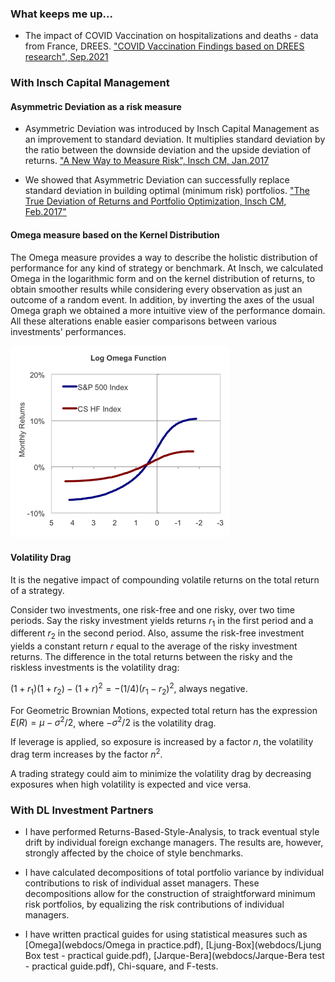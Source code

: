 ### What keeps me up...

- The impact of COVID Vaccination on hospitalizations and deaths - data from France, DREES.
["COVID Vaccination Findings based on DREES research", Sep.2021](webdocs/COVIDVaccinationFindings.pdf)


### With Insch Capital Management

#### Asymmetric Deviation as a risk measure

- Asymmetric Deviation was introduced by Insch Capital Management as an improvement to standard deviation. It multiplies standard deviation by the ratio between the downside deviation and the upside deviation of returns.
["A New Way to Measure Risk", Insch CM, Jan.2017](webdocs/Non-StandardDeviation_17_01.pdf)

- We showed that Asymmetric Deviation can successfully replace standard deviation in building optimal (minimum risk) portfolios. 
["The True Deviation of Returns and Portfolio Optimization, Insch CM, Feb.2017"](webdocs/TDandMinRiskPortfolios17_02.pdf)


#### Omega measure based on the Kernel Distribution

The Omega measure provides a way to describe the holistic distribution of performance for any kind of strategy or benchmark. At Insch, we calculated Omega in the logarithmic form and on the kernel distribution of returns, to obtain smoother results while considering every observation as just an outcome of a random event. In addition, by inverting the axes of the usual Omega graph we obtained a more intuitive view of the performance domain. All these alterations enable easier comparisons between various investments' performances.

<img src="../img/LogOmega.png" width=350px;/>



#### Volatility Drag

It is the negative impact of compounding volatile returns on the total return of a strategy. 

Consider two investments, one risk-free and one risky, over two time periods. Say the risky investment yields returns $r_1$ in the first period and a different $r_2$ in the second period. Also, assume the risk-free investment yields a constant return $r$ equal to the average of the risky investment returns. 
The difference in the total returns between the risky and the riskless investments is the volatility drag: 

$(1+r_1)(1+r_2) - (1+r)^2 = -(1/4)(r_1-r_2)^2$, always negative. 

For Geometric Brownian Motions, expected total return has the
expression $E(R) = \mu - \sigma^2/2$, where $-\sigma^2/2$ is the volatility drag. 

If leverage is applied, so exposure is increased by a factor $n$, the volatility drag term increases by the factor $n^2$. 

A trading strategy could aim to minimize the volatility drag by decreasing exposures when high volatility is expected and vice versa.


### With DL Investment Partners 

- I have performed Returns-Based-Style-Analysis, to track eventual style drift by individual foreign exchange managers. The results are, however, strongly affected by the choice of style benchmarks. 

- I have calculated decompositions of total portfolio variance by individual contributions to risk of individual asset managers. These decompositions allow for the construction of straightforward minimum risk portfolios, by equalizing the risk contributions of individual managers.

- I have written practical guides for using statistical measures such as [Omega](webdocs/Omega in practice.pdf), [Ljung-Box](webdocs/Ljung Box test - practical guide.pdf), [Jarque-Bera](webdocs/Jarque-Bera test - practical guide.pdf), Chi-square, and F-tests.